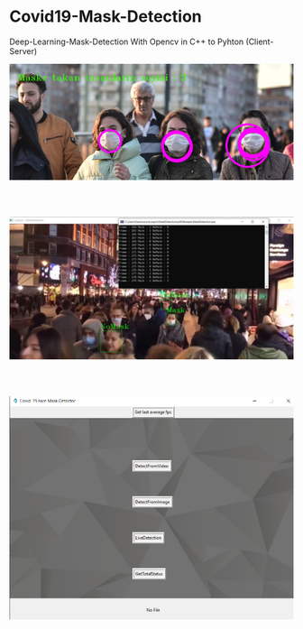 # Covid19-Mask-Detection
Deep-Learning-Mask-Detection With Opencv in C++ to Pyhton (Client-Server)


<img src="Sample1.png">

<br><br>

<img src="Sample2.jpg">

<br><br>

<img src="Maskdetector.PNG">
